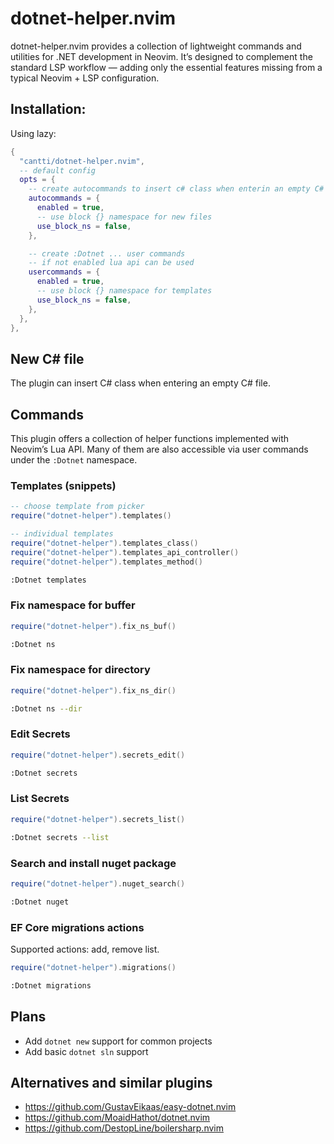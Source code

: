 # dotnet-helper.nvim

dotnet-helper.nvim provides a collection of lightweight commands and utilities for .NET development in Neovim.
It’s designed to complement the standard LSP workflow — adding only the essential features missing from a typical Neovim + LSP configuration.

## Installation:

Using lazy:

```lua
{
  "cantti/dotnet-helper.nvim",
  -- default config
  opts = {
    -- create autocommands to insert c# class when enterin an empty C# file
    autocommands = {
      enabled = true,
      -- use block {} namespace for new files
      use_block_ns = false,
    },

    -- create :Dotnet ... user commands
    -- if not enabled lua api can be used
    usercommands = {
      enabled = true,
      -- use block {} namespace for templates
      use_block_ns = false,
    },
  },
},

```

## New C# file

The plugin can insert C# class when entering an empty C# file.

## Commands

This plugin offers a collection of helper functions implemented with Neovim’s Lua API.
Many of them are also accessible via user commands under the `:Dotnet` namespace.

### Templates (snippets)

```lua
-- choose template from picker
require("dotnet-helper").templates()

-- individual templates
require("dotnet-helper").templates_class()
require("dotnet-helper").templates_api_controller()
require("dotnet-helper").templates_method()
```

```sh
:Dotnet templates
```

### Fix namespace for buffer

```lua
require("dotnet-helper").fix_ns_buf()
```

```sh
:Dotnet ns
```

### Fix namespace for directory

```lua
require("dotnet-helper").fix_ns_dir()
```

```sh
:Dotnet ns --dir
```

### Edit Secrets

```lua
require("dotnet-helper").secrets_edit()
```

```sh
:Dotnet secrets
```

### List Secrets

```lua
require("dotnet-helper").secrets_list()
```

```sh
:Dotnet secrets --list
```

### Search and install nuget package

```lua
require("dotnet-helper").nuget_search()
```

```sh
:Dotnet nuget
```

### EF Core migrations actions

Supported actions: add, remove list.

```lua
require("dotnet-helper").migrations()
```

```sh
:Dotnet migrations
```

## Plans

- Add `dotnet new` support for common projects
- Add basic `dotnet sln` support

## Alternatives and similar plugins

- https://github.com/GustavEikaas/easy-dotnet.nvim
- https://github.com/MoaidHathot/dotnet.nvim
- https://github.com/DestopLine/boilersharp.nvim
